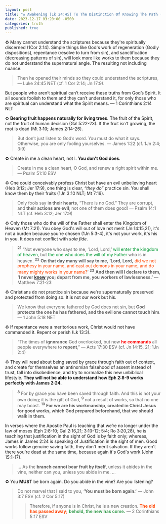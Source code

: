```yaml
---
layout: post
title: "♻️ Awakening (Lk 24:45) To The Distinction Of Knowing The Path (Jas 2:19) And Walking The Path (Jas 1:22)"
date: 2023-12-17 03:20:00 -0500
categories: truth
published: true
---
```


<!-- ♻️ You May Awaken (Lk 24:45) To The Distinction Of Knowing The Path (Jas 2:19) And Walking The Path (Jas 1:22) -->

<!-- You May Awaken As I Did (Lk 24:45). There Is A Distinction Between Knowing The Path (Jas 2:19) And Walking The Path (Jas 1:22) -->

<!-- Your Mind May Be Opened Just As Mine Has (Lk 24:45). You'll Begin To Realize That There Is A Distinction Between Knowing The Path (Jas 2:19) And Walking The Path (Jas 1:22) -->

♻️ Many cannot understand the scriptures because they're spiritually discerned (1Cor 2:14). Simple things like God's work of regeneration (Godly dispositions), repentance (resolve to turn from sin), and sanctification (decreasing patterns of sin), will look more like works to them because they do not understand the supernatural angle. The resulting not including nuance.

<!-- others because they would rather listen to charlatans (Jer 17:5 NET; Mt 23:10 NLT) than read the Bible -->

<!-- someone foreknown delineates them to you, and even then you will not receive simple things like God's work of regeneration, sanctification, and repentance. -->

> Then he opened their minds so they could understand the scriptures, &mdash; Luke 24:45 NET (cf. 1 Cor 2:14; Jn 17:9).
>> 
But people who aren’t spiritual can’t receive these truths from God’s Spirit. It all sounds foolish to them and they can’t understand it, for only those who are spiritual can understand what the Spirit means. &mdash; 1 Corinthians 2:14 NLT

♻️ **Bearing fruit happens naturally for living trees.** The fruit of the Spirit, not the fruit of human decision (Gal 5:22-23). If the fruit isn't growing, the root is dead (Mt 3:10; James 2:14-26).

<!-- Those who are spiritually discerned won't be able to understand the message of the fruit of the Holy Spirit. They will confuse it for works when the person bearing fruit is doing do because they are a living tree. -->

> But don’t just listen to God’s word. You must do what it says. Otherwise, you are only fooling yourselves. &mdash; James 1:22 (cf. 1Jn 2:4; 3:9)

<!-- In Time You'll Come To Understand The Revelation As I Have. There Exists A Distinction between knowing the path and walking it. -->

♻️ Create in me a clean heart, not I. **You don't God does.**

> Create in me a clean heart, O God, and renew a right spirit within me. &mdash; Psalm 51:10 ESV

<!-- He doesn't say it with his lips necessarily, he could be saying it only with his heart  -->

♻️ One could conceivably profess Christ but have an evil unbelieving heart (Heb 3:12; Jer 17:9), one thing is clear, *&ldquo;they do&rdquo;* practice sin. You shall know them by their fruits (1Jn 3:10 NLT; Mt 7:16).

> Only fools say **in their hearts**, “There is no God.” They are corrupt, and **their actions are evil**; not one of them does good! &mdash; Psalm 14:1 NLT (cf. Heb 3:12; Jer 17:9)

<!-- > The fool says **in his heart**, “There is no God.” They are corrupt, **they do** abominable deeds; there is none who does good. &mdash; Psalm 14:1 ESV (cf. Heb 3:12; Jer 17:9) -->

♻️ Only those who do the will of the Father shall enter the Kingdom of Heaven (Mt 7:21). You obey God's will out of love not merit (Jn 14:15,21), it's not a burden because you're chosen (1Jn 5:3-4), it's not your work, it's his in you. It does not conflict with *sola fide*. 

<!-- This error in understanding comes from a lack of wisdom surrounding God's work of regeneration, the Holy Spirit's sanctification, and God granted repentance (Ac 11:18; 2Tim. 2:25). -->

<!-- repentance, obedience, and good works are all fruits of genuine saving faith. Fruits of already being saved; that's why we say they're not optional, because if the fruit isn't growing, the root is dead (Mt 3:10). -->

> <sup style="font-weight:bold;">21</sup> “Not everyone who says to me, ‘Lord, Lord,’ <span style="color:#009933;">will enter the kingdom of heaven</span>, but <span style="color:#009933;">the one who does the will of my Father</span> who is in heaven. <sup style="font-weight:bold;">22</sup> <span style="font-weight:bold;">On that day many will say to me, ‘Lord, Lord,</span> <span style="color:orangered;">did we not prophesy in your name, and cast out demons in your name, and do many mighty works in your name?</span>’ <sup style="font-weight:bold;">23</sup> <span style="font-weight:bold;">And then will I declare to them, ‘I never [knew](https://sevenshepherd.github.io/theology/#foreknew) you; depart from me, you workers of lawlessness.’</span> &mdash; Matthew 7:21-23

♻️ Christians do not practice sin because we're supernaturally preserved and protected from doing so. It is not our work but his.

> We know that everyone fathered by God does not sin, but **God protects the one he has fathered, and the evil one cannot touch him**. &mdash; 1 John 5:18 NET

<!-- > We know that everyone who has been born of God does not keep on sinning, but he who was born of God protects him, and the evil one does not touch him. &mdash; 1 John 5:18 ESV -->

<!-- > We know that God’s children do not make a practice of sinning, for God’s Son holds them securely, and the evil one cannot touch them. &mdash; 1 John 5:18 NLT -->

♻️ If repentance were a meritorious work, Christ would not have commanded it. Repent or perish (Lk 13:3).

> &ldquo;The times of **ignorance** God overlooked, but now <span style="font-weight:bold;color:red;">he commands</span> all people everywhere to **repent**,&rdquo; &mdash; Acts 17:30 ESV (cf. Jn 14:15, 21; 1Jn 2:4)

<!-- > <span style="font-weight:bold;color:orangered;">“If you love me,</span> <span style="font-size:1.2em;font-weight:bold;color:red;">you will obey my commandments</span>. &mdash; John 14:15 NET -->

<!-- > &ldquo;If someone claims, “I know God,” **but <span style="font-weight:bold;color:red;">doesn’t obey God’s commandments</span>**, that person is a <span style="font-weight:bold;color:red;">liar</span> and is <span style="font-weight:bold;color:red;">not living in the truth</span>.&rdquo; &mdash; 1Jn 2:4 NLT (cf. Jn 14:15,21) -->

♻️ They will read about being saved by grace through faith out of context, and create for themselves an antinomian falsehood of assent instead of trust, fall into disobedience, and try to normalize this new unbiblical lifestyle. **They will not be able to understand how Eph 2:8-9 works perfectly with James 2:24.**

> <sup style="font-weight:bold">8</sup> For by grace you have been saved through faith. And this is not your own doing; it is the gift of God, <sup style="font-weight:bold">9</sup> not a result of works, so that no one may boast. **<sup>10</sup> For we are his workmanship, created in Christ Jesus for good works, which God prepared beforehand, that we should walk in them.**

In verses where the Apostle Paul is teaching that we’re no longer under the law of moses (Eph 2:8-10; Gal 2:16,21; 3:10-12; 5:4; Ro 3:20,28), he is teaching that justification in the sight of God is by faith only; whereas, James in James 2:24 is speaking of Justification in the sight of men. Good works follow genuine saving faith, they don't merit salvation. If they aren't there you're dead at the same time, because again it's God's work (John 15:1-17).

> ... As the **branch cannot bear fruit by itself**, unless it abides in the vine, neither can you, unless you abide in me. ...

♻️ You **MUST** be born again. Do you abide in the vine? Are you listening?

> Do not marvel that I said to you, **‘You must be born again.’** &mdash; John 3:7 ESV (cf. 2 Cor 5:17)
>> Therefore, if anyone is in Christ, he is a new creation. <span style="font-weight:bold;color:orangered;">The old has passed away;</span> <span style="font-weight:bold;color:#3EA055;">behold, the new has come.</span> &mdash; 2 Corinthians 5:17 ESV

<script>
    var refTagger = {
        settings: {
            bibleVersion: 'ESV'
        }
    }; 

    (function(d, t) {
        var n=d.querySelector('[nonce]');
        refTagger.settings.nonce = n && (n.nonce||n.getAttribute('nonce'));
        var g = d.createElement(t), s = d.getElementsByTagName(t)[0];
        g.src = 'https://api.reftagger.com/v2/RefTagger.js';
        g.nonce = refTagger.settings.nonce;
        s.parentNode.insertBefore(g, s);
    }(document, 'script'));
</script>